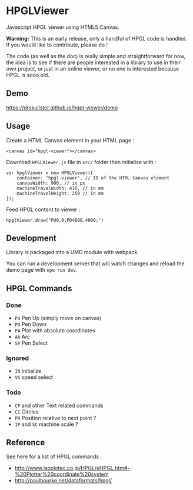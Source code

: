 # HPGLViewer
Javascript HPGL viewer using HTML5 Canvas.

**Warning:** This is an early release, only a
handful of HPGL code is handled. If you would like to 
contribute, please do !

The code (as well as the doc) is really simple and straightforward for now, 
the idea is to see if there are people interested in a library
to use in their own project, or just in an online viewer, or no one is interested
because HPGL is sooo old.

## Demo

https://drskullster.github.io/hgpl-viewer/demo

## Usage

Create a HTML Canvas element in your HTML page :

    <canvas id="hpgl-viewer"></canvas>

Download `HPGLViewer.js` file in `src/` folder 
then initialize with :

    var hpglViewer = new HPGLViewer({
        container: "hpgl-viewer", // ID of the HTML Canvas element
        canvasWidth: 900, // in px
        machineTravelWidth: 416, // in mm
        machineTravelHeight: 259 // in mm
    });
    
Feed HPGL content to viewer :

    hpglViewer.draw("PU0,0;PD4000,4000;")

## Development

Library is packaged into a UMD module with webpack.

You can run a development server that will watch changes
and reload the demo page with `npm run dev`.

## HPGL Commands

### Done

* `PU` Pen Up (simply move on canvas)
* `PD` Pen Down
* `PA` Plot with absolute coordinates
* `AA` Arc
* `SP` Pen Select

### Ignored

* `IN` Initialize
* `VS` speed select

### Todo

* `CP` and other Text related commands
* `CI` Circles
* `PR` Position relative to next point ?
* `IP` and `SC` machine scale ?

## Reference

See here for a list of HPGL commands :
* http://www.isoplotec.co.jp/HPGL/eHPGL.htm#-%20Plotter%20coordinate%20system
* http://paulbourke.net/dataformats/hpgl/ 
